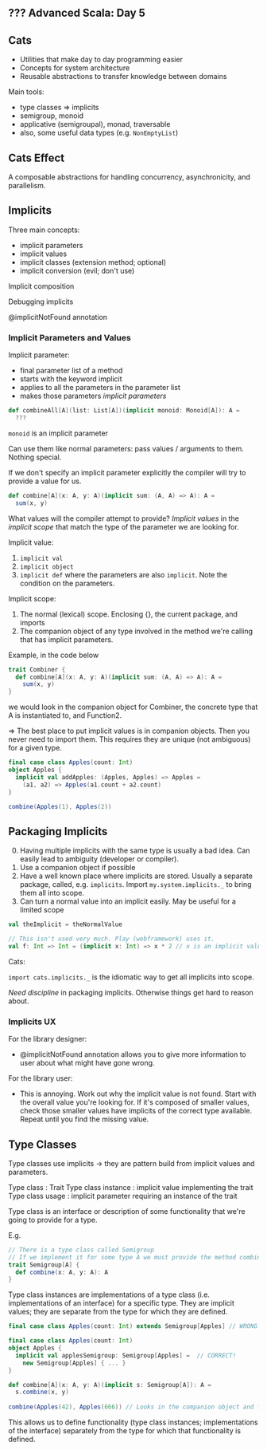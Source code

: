 ## ??? Advanced Scala: Day 5

## Cats

- Utilities that make day to day programming easier
- Concepts for system architecture 
- Reusable abstractions to transfer knowledge between domains

Main tools:
- type classes => implicits
- semigroup, monoid
- applicative (semigroupal), monad, traversable
- also, some useful data types (e.g. `NonEmptyList`)


## Cats Effect

A composable abstractions for handling concurrency, asynchronicity, and parallelism.


## Implicits

Three main concepts:
- implicit parameters
- implicit values
- implicit classes (extension method; optional)
- implicit conversion (evil; don't use)

Implicit composition

Debugging implicits

@implicitNotFound annotation

### Implicit Parameters and Values

Implicit parameter:
- final parameter list of a method
- starts with the keyword implicit
- applies to all the parameters in the parameter list
- makes those parameters *implicit parameters*

```scala
def combineAll[A](list: List[A])(implicit monoid: Monoid[A]): A =
  ???
```

`monoid` is an implicit parameter

Can use them like normal parameters: pass values / arguments to them. Nothing special.

If we don't specify an implicit parameter explicitly the compiler will try to provide a value for us.

```scala
def combine[A](x: A, y: A)(implicit sum: (A, A) => A): A = 
  sum(x, y)
```

What values will the compiler attempt to provide? *Implicit values* in the *implicit scope* that match the type of the parameter we are looking for.

Implicit value:
1. `implicit val`
2. `implicit object`
3. `implicit def` where the parameters are also `implicit`. Note the condition on the parameters.

Implicit scope:
1. The normal (lexical) scope. Enclosing {}, the current package, and imports
2. The companion object of any type involved in the method we're calling that has implicit parameters.

Example, in the code below

```scala
trait Combiner {
  def combine[A](x: A, y: A)(implicit sum: (A, A) => A): A = 
    sum(x, y)
}
```

we would look in the companion object for Combiner, the concrete type that A is instantiated to, and Function2.

=> The best place to put implicit values is in companion objects. Then you never need to import them. This requires they are unique (not ambiguous) for a given type.

```scala
final case class Apples(count: Int)
object Apples {
  implicit val addApples: (Apples, Apples) => Apples = 
    (a1, a2) => Apples(a1.count + a2.count)
}

combine(Apples(1), Apples(2))
```


## Packaging Implicits

0. Having multiple implicits with the same type is usually a bad idea. Can easily lead to ambiguity (developer or compiler).
1. Use a companion object if possible
2. Have a well known place where implicits are stored. Usually a separate package, called, e.g. `implicits`. Import `my.system.implicits._` to bring them all into scope.
3. Can turn a normal value into an implicit easily. May be useful for a limited scope

```scala
val theImplicit = theNormalValue

// This isn't used very much. Play (webframework) uses it.
val f: Int => Int = (implicit x: Int) => x * 2 // x is an implicit value in the scope of the function body, but not an implicit parameter
```

Cats:

`import cats.implicits._` is the idiomatic way to get all implicits into scope.

*Need discipline* in packaging implicits. Otherwise things get hard to reason about.


### Implicits UX

For the library designer:

- @implicitNotFound annotation allows you to give more information to user about what might have gone wrong.

For the library user:

- This is annoying. Work out why the implicit value is not found. Start with the overall value you're looking for. If it's composed of smaller values, check those smaller values have implicits of the correct type available. Repeat until you find the missing value.


## Type Classes

Type classes use implicits -> they are pattern build from implicit values and parameters.

Type class : Trait
Type class instance : implicit value implementing the trait
Type class usage : implicit parameter requiring an instance of the trait

Type class is an interface or description of some functionality that we're going to provide for a type.

E.g. 

```scala
// There is a type class called Semigroup
// If we implement it for some type A we must provide the method combine
trait Semigroup[A] {
  def combine(x: A, y: A): A
}
```

Type class instances are implementations of a type class (i.e. implementations of an interface) for a specific type. They are implicit values; they are separate from the type for which they are defined.

```scala
final case class Apples(count: Int) extends Semigroup[Apples] // WRONG!

final case class Apples(count: Int)
object Apples {
  implicit val applesSemigroup: Semigroup[Apples] =  // CORRECT!
    new Semigroup[Apples] { ... }
}
```

```scala
def combine[A](x: A, y: A)(implicit s: Semigroup[A]): A =
  s.combine(x, y)
  
combine(Apples(42), Apples(666)) // Looks in the companion object and finds the type class instance
```

This allows us to define functionality (type class instances; implementations of the interface) separately from the type for which that functionality is defined.
